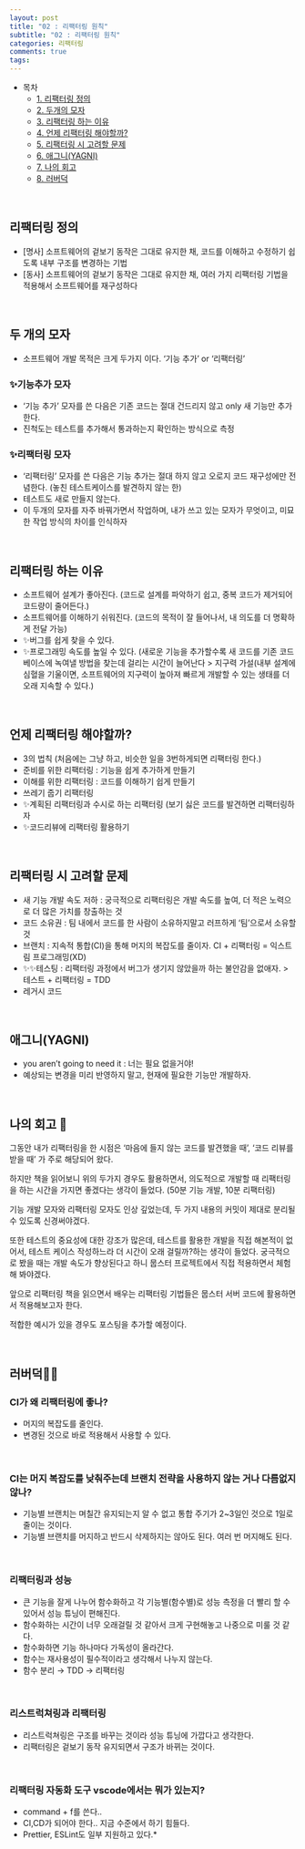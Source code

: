 ```yaml
---
layout: post
title: "02 : 리팩터링 원칙"
subtitle: "02 : 리팩터링 원칙"
categories: 리팩터링
comments: true
tags: 
---
```


- 목차
  - [1. 리팩터링 정의](#)
  - [2. 두개의 모자](#)
  - [3. 리팩터링 하는 이유](#)
  - [4. 언제 리팩터링 해야할까?](#)
  - [5. 리팩터링 시 고려할 문제](#)
  - [6. 애그니(YAGNI)](#)
  - [7. 나의 회고](#)
  - [8. 러버덕](#)

<br>

## 리팩터링 정의

- [명사] 소프트웨어의 겉보기 동작은 그대로 유지한 채, 코드를 이해하고 수정하기 쉽도록 내부 구조를 변경하는 기법
- [동사] 소프트웨어의 겉보기 동작은 그대로 유지한 채, 여러 가지 리팩터링 기법을 적용해서 소프트웨어를 재구성하다

<br>


## 두 개의 모자

- 소프트웨어 개발 목적은 크게 두가지 이다. ‘기능 추가’ or ‘리팩터링’

### ✨기능추가 모자

- ‘기능 추가’ 모자를 쓴 다음은 기존 코드는 절대 건드리지 않고 only 새 기능만 추가한다.
- 진척도는 테스트를 추가해서 통과하는지 확인하는 방식으로 측정

### ✨리팩터링 모자

- ‘리팩터링’ 모자를 쓴 다음은 기능 추가는 절대 하지 않고 오로지 코드 재구성에만 전념한다. (놓친 테스트케이스를 발견하지 않는 한)
- 테스트도 새로 만들지 않는다.
- 이 두개의 모자를 자주 바꿔가면서 작업하며, 내가 쓰고 있는 모자가 무엇이고, 미묘한 작업 방식의 차이를 인식하자


<br>


## 리팩터링 하는 이유

- 소프트웨어 설계가 좋아진다. (코드로 설계를 파악하기 쉽고, 중복 코드가 제거되어 코드량이 줄어든다.)
- 소프트웨어를 이해하기 쉬워진다. (코드의 목적이 잘 들어나서, 내 의도를 더 명확하게 전달 가능)
- ✨버그를 쉽게 찾을 수 있다.
- ✨프로그래밍 속도를 높일 수 있다. (새로운 기능을 추가할수록 새 코드를 기존 코드베이스에 녹여낼 방법을 찾는데 걸리는 시간이 늘어난다 > 지구력 가설(내부 설계에 심혈을 기울이면, 소프트웨어의 지구력이 높아져 빠르게 개발할 수 있는 생태를 더 오래 지속할 수 있다.)

<br>

## 언제 리팩터링 해야할까?

- 3의 법칙 (처음에는 그냥 하고, 비슷한 일을 3번하게되면 리팩터링 한다.)
- 준비를 위한 리팩터링 : 기능을 쉽게 추가하게 만들기
- 이해를 위한 리팩터링 : 코드를 이해하기 쉽게 만들기
- 쓰레기 줍기 리팩터링
- ✨계획된 리팩터링과 수시로 하는 리팩터링 (보기 싫은 코드를 발견하면 리팩터링하자
- ✨코드리뷰에 리팩터링 활용하기

<br>

## 리팩터링 시 고려할 문제

- 새 기능 개발 속도 저하 : 궁극적으로 리팩터링은 개발 속도를 높여, 더 적은 노력으로 더 많은 가치를 창출하는 것
- 코드 소유권 : 팀 내에서 코드를 한 사람이 소유하지말고 러프하게 ‘팀’으로서 소유할 것
- 브랜치 : 지속적 통합(CI)을 통해 머지의 복잡도를 줄이자. CI + 리팩터링 = 익스트림 프로그래밍(XD)
- ✨✨테스팅 : 리팩터링 과정에서 버그가 생기지 않았을까 하는 불안감을 없애자. > 테스트 + 리팩터링 = TDD
- 레거시 코드

<br>

## 애그니(YAGNI)

- you aren’t going to need it : 너는 필요 없을거야!
- 예상되는 변경을 미리 반영하지 말고, 현재에 필요한 기능만 개발하자.

<br>

## 나의 회고 🤔

그동안 내가 리팩터링을 한 시점은 ‘마음에 들지 않는 코드를 발견했을 때’, ‘코드 리뷰를 받을 때’ 가 주로 해당되어 왔다.

하지만 책을 읽어보니 위의 두가지 경우도 활용하면서, 의도적으로 개발할 때 리팩터링을 하는 시간을 가지면 좋겠다는 생각이 들었다. (50분 기능 개발, 10분 리팩터링)

기능 개발 모자와 리팩터링 모자도 인상 깊었는데, 두 가지 내용의 커밋이 제대로 분리될 수 있도록 신경써야겠다.

또한 테스트의 중요성에 대한 강조가 많은데, 테스트를 활용한 개발을 직접 해본적이 없어서, 테스트 케이스 작성하느라 더 시간이 오래 걸릴까?하는 생각이 들었다. 궁극적으로 봤을 때는 개발 속도가 향상된다고 하니 뭅스터 프로젝트에서 직접 적용하면서 체험해 봐야겠다.

앞으로 리팩터링 책을 읽으면서 배우는 리팩터링 기법들은 뭅스터 서버 코드에 활용하면서 적용해보고자 한다.

적합한 예시가 있을 경우도 포스팅을 추가할 예정이다.

<br>


## 러버덕🏃‍♂️

### CI가 왜 리팩터링에 좋나?
- 머지의 복잡도를 줄인다.
- 변경된 것으로 바로 적용해서 사용할 수 있다.

<br>

### CI는 머지 복잡도를 낮춰주는데 브랜치 전략을 사용하지 않는 거나 다름없지 않나?

- 기능별 브랜치는 며칠간 유지되는지 알 수 없고 통합 주기가 2~3일인 것으로 1일로 줄이는 것이다.
- 기능별 브랜치를 머지하고 반드시 삭제하지는 않아도 된다. 여러 번 머지해도 된다.

<br>

### 리팩터링과 성능

- 큰 기능을 잘게 나누어 함수화하고 각 기능별(함수별)로 성능 측정을 더 빨리 할 수 있어서 성능 튜닝이 편해진다.
- 함수화하는 시간이 너무 오래걸릴 것 같아서 크게 구현해놓고 나중으로 미룰 것 같다.
- 함수화하면 기능 하나마다 가독성이 올라간다.
- 함수는 재사용성이 필수적이라고 생각해서 나누지 않는다.
- 함수 분리 → TDD → 리팩터링

<br>


### 리스트럭쳐링과 리팩터링

- 리스트럭쳐링은 구조를 바꾸는 것이라 성능 튜닝에 가깝다고 생각한다.
- 리팩터링은 겉보기 동작 유지되면서 구조가 바뀌는 것이다.

<br>

### 리팩터링 자동화 도구 vscode에서는 뭐가 있는지?

- command + f를 쓴다..
- CI,CD가 되어야 한다.. 지금 수준에서 하기 힘들다.
- Prettier, ESLint도 일부 지원하고 있다.*